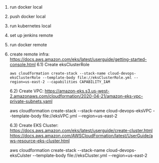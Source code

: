1.  run docker local
2.  push docker local
3.  run kubernetes local
4.  set up jenkins remote
5.  run docker remote
6.  create remote infra:
    https://docs.aws.amazon.com/eks/latest/userguide/getting-started-console.html
    6.1) Create eksClusterRole

        aws cloudformation create-stack --stack-name cloud-devops-eksClusterRole --template-body file://eksClusterRole.yml --region=us-east-2 --capabilities CAPABILITY_IAM

    6.2) Create VPC:
    https://amazon-eks.s3.us-west-2.amazonaws.com/cloudformation/2020-04-21/amazon-eks-vpc-private-subnets.yaml

    aws cloudformation create-stack --stack-name cloud-devops-eksVPC --template-body file://eksVPC.yml --region=us-east-2

    6.3) Create EKS Cluster:
    https://docs.aws.amazon.com/eks/latest/userguide/create-cluster.html
    https://docs.aws.amazon.com/AWSCloudFormation/latest/UserGuide/aws-resource-eks-cluster.html

    aws cloudformation create-stack --stack-name cloud-devops-eksCulster --template-body file://eksCluster.yml --region=us-east-2